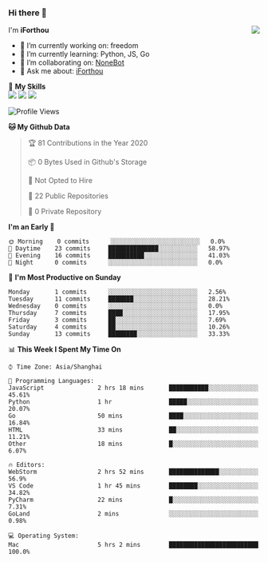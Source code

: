 ### Hi there 👋

<a href="#">
  <img align="right" src="https://github-readme-stats.vercel.app/api?username=iforthou&count_private=true&show_icons=true&bg_color=15,f2f7fd,E0EAFC" />
</a>

I'm **iForthou**

- 🔭 I’m currently working on: freedom
- 🌱 I’m currently learning: Python, JS, Go
- 👯 I’m collaborating on: [NoneBot](https://github.com/nonebot)
- 💬 Ask me about: [iForthou](https://iforthou.com)

🌟 **My Skills**  
![](https://img.shields.io/badge/-Python-3e74a2?style=flat-square&logo=Python&logoColor=fff)
![](https://img.shields.io/badge/-Docker-2496ED?style=flat-square&logo=Docker&logoColor=fff)
![](https://img.shields.io/badge/-Linux-000000?style=flat-square&logo=Linux&logoColor=fff)

<!--START_SECTION:waka-->
![Profile Views](http://img.shields.io/badge/Profile%20Views-238-blue)

**🐱 My Github Data** 

> 🏆 81 Contributions in the Year 2020
 > 
> 📦 0 Bytes Used in Github's Storage 
 > 
> 🚫 Not Opted to Hire
 > 
> 📜 22 Public Repositories
 > 
> 🔑 0 Private Repository 
 > 
**I'm an Early 🐤** 

```text
🌞 Morning    0 commits      ░░░░░░░░░░░░░░░░░░░░░░░░░   0.0% 
🌆 Daytime    23 commits     ██████████████░░░░░░░░░░░   58.97% 
🌃 Evening    16 commits     ██████████░░░░░░░░░░░░░░░   41.03% 
🌙 Night      0 commits      ░░░░░░░░░░░░░░░░░░░░░░░░░   0.0%

```
📅 **I'm Most Productive on Sunday** 

```text
Monday       1 commits      ░░░░░░░░░░░░░░░░░░░░░░░░░   2.56% 
Tuesday      11 commits     ███████░░░░░░░░░░░░░░░░░░   28.21% 
Wednesday    0 commits      ░░░░░░░░░░░░░░░░░░░░░░░░░   0.0% 
Thursday     7 commits      ████░░░░░░░░░░░░░░░░░░░░░   17.95% 
Friday       3 commits      ██░░░░░░░░░░░░░░░░░░░░░░░   7.69% 
Saturday     4 commits      ██░░░░░░░░░░░░░░░░░░░░░░░   10.26% 
Sunday       13 commits     ████████░░░░░░░░░░░░░░░░░   33.33%

```


📊 **This Week I Spent My Time On** 

```text
⌚︎ Time Zone: Asia/Shanghai

💬 Programming Languages: 
JavaScript               2 hrs 18 mins       ███████████░░░░░░░░░░░░░░   45.61% 
Python                   1 hr                █████░░░░░░░░░░░░░░░░░░░░   20.07% 
Go                       50 mins             ████░░░░░░░░░░░░░░░░░░░░░   16.84% 
HTML                     33 mins             ██░░░░░░░░░░░░░░░░░░░░░░░   11.21% 
Other                    18 mins             █░░░░░░░░░░░░░░░░░░░░░░░░   6.07%

🔥 Editors: 
WebStorm                 2 hrs 52 mins       ██████████████░░░░░░░░░░░   56.9% 
VS Code                  1 hr 45 mins        ████████░░░░░░░░░░░░░░░░░   34.82% 
PyCharm                  22 mins             █░░░░░░░░░░░░░░░░░░░░░░░░   7.31% 
GoLand                   2 mins              ░░░░░░░░░░░░░░░░░░░░░░░░░   0.98%

💻 Operating System: 
Mac                      5 hrs 2 mins        █████████████████████████   100.0%

```


<!--END_SECTION:waka-->

